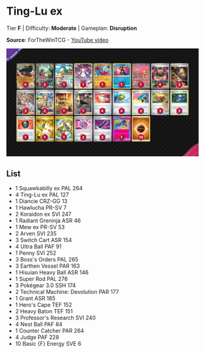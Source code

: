 # Ting-Lu ex

Tier **F** | Difficulty: **Moderate** | Gameplan: **Disruption**

**Source**: ForTheWinTCG - [YouTube video](https://www.youtube.com/watch?v=HtBQUCstlw0)

![decklist](../../!Images/Standard/10BRS-TEF/Ting-Lu%20ex.png)

## List
* 1 Squawkabilly ex PAL 264
* 4 Ting-Lu ex PAL 127
* 1 Diancie CRZ-GG 13
* 1 Hawlucha PR-SV 7
* 2 Koraidon ex SVI 247
* 1 Radiant Greninja ASR 46
* 1 Mew ex PR-SV 53
* 2 Arven SVI 235
* 3 Switch Cart ASR 154
* 4 Ultra Ball PAF 91
* 1 Penny SVI 252
* 3 Boss's Orders PAL 265
* 3 Earthen Vessel PAR 163
* 1 Hisuian Heavy Ball ASR 146
* 1 Super Rod PAL 276
* 3 Pokégear 3.0 SSH 174
* 2 Technical Machine: Devolution PAR 177
* 1 Grant ASR 185
* 1 Hero's Cape TEF 152
* 2 Heavy Baton TEF 151
* 3 Professor's Research SVI 240
* 4 Nest Ball PAF 84
* 1 Counter Catcher PAR 264
* 4 Judge PAF 228
* 10 Basic {F} Energy SVE 6
